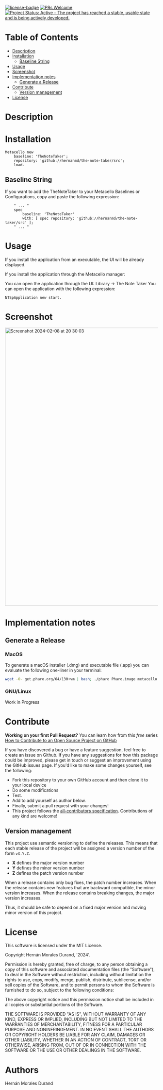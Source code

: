 [![license-badge](https://img.shields.io/badge/license-MIT-blue.svg)](https://img.shields.io/badge/license-MIT-blue.svg)
[![PRs Welcome](https://img.shields.io/badge/PRs-welcome-brightgreen.svg?style=flat-square)](http://makeapullrequest.com)
[![Project Status: Active – The project has reached a stable, usable state and is being actively developed.](http://www.repostatus.org/badges/latest/active.svg)](http://www.repostatus.org/#active)

# Table of Contents

- [Description](#description)
- [Installation](#installation)
  - [Baseline String](#baseline-string)
- [Usage](#usage)
- [Screenshot](#screenshot)
- [Implementation notes](#implementation-note)
  - [Generate a Release](#release) 
- [Contribute](#contribute)
  - [Version management](#version-management)
- [License](#license)

# Description

# Installation

```smalltalk
Metacello new	
	baseline: 'TheNoteTaker';	
	repository: 'github://hernanmd/the-note-taker/src';	
	load.
```

## Baseline String 

If you want to add the TheNoteTaker to your Metacello Baselines or Configurations, copy and paste the following expression:
```smalltalk
	" ... "
	spec
		baseline: 'TheNoteTaker' 
		with: [ spec repository: 'github://hernanmd/the-note-taker/src' ];
	" ... "
```

# Usage

If you install the application from an executable, the UI will be already displayed.

If you install the application through the Metacello manager:

You can open the application through the UI: Library -> The Note Taker
You can open the application with the following expression:

```smalltalk
NTSpApplication new start.
```

# Screenshot

<img width="915" alt="Screenshot 2024-02-08 at 20 30 03" src="https://github.com/hernanmd/the-note-taker/assets/4825959/707d20ef-b67c-48b3-8e56-4092318a7746">

# Implementation notes

## Generate a Release

### MacOS

To generate a macOS installer (.dmg) and executable file (.app) you can evaluate the following one-liner in your terminal:

```bash
wget -O- get.pharo.org/64/130+vm | bash; ./pharo Pharo.image metacello install github://hernanmd/the-note-taker/src BaselineOfTheNoteTaker --groups=Release; ./pharo Pharo.image eval "NTCommandLineHandler generateApplication"; chmod 755 build/build.sh; cd build; ./build.sh; open NoteTaker.app
```

### GNU/Linux

Work in Progress

# Contribute

**Working on your first Pull Request?** You can learn how from this *free* series [How to Contribute to an Open Source Project on GitHub](https://egghead.io/series/how-to-contribute-to-an-open-source-project-on-github)

If you have discovered a bug or have a feature suggestion, feel free to create an issue on Github.
If you have any suggestions for how this package could be improved, please get in touch or suggest an improvement using the GitHub issues page.
If you'd like to make some changes yourself, see the following:    

  - Fork this repository to your own GitHub account and then clone it to your local device
  - Do some modifications
  - Test.
  - Add <your GitHub username> to add yourself as author below.
  - Finally, submit a pull request with your changes!
  - This project follows the [all-contributors specification](https://github.com/kentcdodds/all-contributors). Contributions of any kind are welcome!

## Version management 

This project use semantic versioning to define the releases. This means that each stable release of the project will be assigned a version number of the form `vX.Y.Z`. 

- **X** defines the major version number
- **Y** defines the minor version number 
- **Z** defines the patch version number

When a release contains only bug fixes, the patch number increases. When the release contains new features that are backward compatible, the minor version increases. When the release contains breaking changes, the major version increases. 

Thus, it should be safe to depend on a fixed major version and moving minor version of this project.

# License
	
This software is licensed under the MIT License.

Copyright Hernán Morales Durand, '2024'.

Permission is hereby granted, free of charge, to any person obtaining a copy of this software and associated documentation files (the "Software"), to deal in the Software without restriction, including without limitation the rights to use, copy, modify, merge, publish, distribute, sublicense, and/or sell copies of the Software, and to permit persons to whom the Software is furnished to do so, subject to the following conditions:

The above copyright notice and this permission notice shall be included in all copies or substantial portions of the Software.

THE SOFTWARE IS PROVIDED "AS IS", WITHOUT WARRANTY OF ANY KIND, EXPRESS OR IMPLIED, INCLUDING BUT NOT LIMITED TO THE WARRANTIES OF MERCHANTABILITY, FITNESS FOR A PARTICULAR PURPOSE AND NONINFRINGEMENT. IN NO EVENT SHALL THE AUTHORS OR COPYRIGHT HOLDERS BE LIABLE FOR ANY CLAIM, DAMAGES OR OTHER LIABILITY, WHETHER IN AN ACTION OF CONTRACT, TORT OR OTHERWISE, ARISING FROM, OUT OF OR IN CONNECTION WITH THE SOFTWARE OR THE USE OR OTHER DEALINGS IN THE SOFTWARE.

# Authors

Hernán Morales Durand
